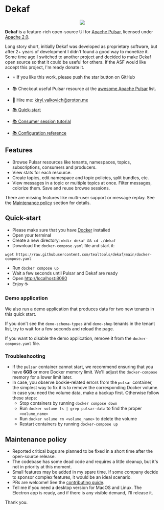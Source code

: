 # Dekaf

<p align="center">
  <img src="./dekaf.png" />
</p>

**Dekaf** is a feature-rich open-source UI for [Apache Pulsar](https://pulsar.apache.org/), licensed under [Apache 2.0](./LICENSE.md).

Long story short, initially Dekaf was developed as proprietary software, but after 2+ years of development I didn't found a good way to monetize it.
Some time ago I switched to another project and decided to make Dekaf open source so that it could be useful for others.
If the ASF would like accept this project, I'm ready donate it.

- ⭐ If you like this work, please push the star button on GitHub
- 📚 Checkout useful Pulsar resource at the [awesome Apache Pulsar](https://github.com/visortelle/awesome-apache-pulsar) list.
- 🤝 Hire me: [kiryl.valkovich@proton.me](mailto:kiryl.valkovich@proton.me)

- [📚 Quick-start](#Quick-Start)
- [📚 Consumer session tutorial](./docs/consume/consumer-session-tutorial.md)
- [📚 Configuration reference](./docs/configuration-reference.md)

## Features

- Browse Pulsar resources like tenants, namespaces, topics, subscriptions, consumers and producers.
- View stats for each resource.
- Create topics, edit namespace and topic policies, split bundles, etc.
- View messages in a topic or multiple topics at once. Filter messages, colorize them. Save and reuse browse sessions.

There are missing features like multi-user support or message replay. See the [Maintenance policy](#Maintenance-policy) section for details.

## Quick-start

- Please make sure that you have [Docker](https://docs.docker.com/get-docker/) installed
- Open your terminal
- Create a new directory: `mkdir dekaf && cd ./dekaf`
- Download the `docker-compose.yaml` file and start it:

```
wget https://raw.githubusercontent.com/tealtools/dekaf/main/docker-compose.yaml
```

- Run `docker compose up`
- Wait a few seconds until Pulsar and Dekaf are ready
- Open <http://localhost:8090>
- Enjoy ☕️

### Demo application

 We also run a demo application that produces data for two new tenants in this quick start.

If you don't see the `demo-schema-types` and `demo-shop` tenants in the tenant list, try to wait for a few seconds and reload the page.

If you want to disable the demo application, remove it from the `docker-compose.yaml` file.

### Troubleshooting

- If the `pulsar` container cannot start, we recommend ensuring that you have **6GB** or more Docker memory limit. We'll adjust the `docker-compose` memory for a lower limit later.
- In case, you observe bookie-related errors from the `pulsar` container, the simplest way to fix it is to remove the corresponding Docker volume. In case you need the volume data, make a backup first. Otherwise follow these steps:
   - Stop containers by running `docker compose down`
   - Run `docker volume ls | grep pulsar-data` to find the proper `<volume_name>`
   - Run `docker volume rm <volume_name>` to delete the volume
   - Restart containers by running `docker-compose up`

## Maintenance policy

- Reported critical bugs are planned to be fixed in a short time after the open-source release.
- The codebase has some dead code and requires a little cleanup, but it's not in priority at this moment.
- Small features may be added in my spare time. If some company decide to sponsor complex features, it would be an ideal scenario.
- PRs are welcome! See the [contributing guide](./CONTRIBUTING.md).
- Tell me if you need a desktop version for MacOS and Linux. The Electron app is ready, and if there is any visible demand, I'll release it.

Thank you.
